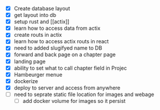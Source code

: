  - [x] Create database layout
 - [x] get layout into db
 - [x] setup rust and [[actix]]
 - [x] learn how to access data from actix
 - [x] create routs in actix
 - [x] learn how to access actix routs in react
 - [x] need to added slugifyed name to DB
 - [x] forward and back page on a chapter page
 - [x] landing page
 - [x] ability to set what to call chapter field in Projec
 - [x] Hambeurger menue
 - [x] dockerize
 - [x] deploy to server and access from anywhere
 - [ ] need to seprate static file location for images and webage
	 - [ ] add docker volume for images so it persist